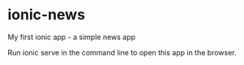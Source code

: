 # ionic-news
My first ionic app - a simple news app

Run ionic serve in the command line to open this app in the browser. 

